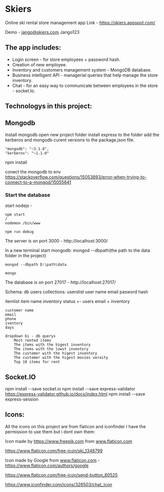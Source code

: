# Skiers
Online ski rental store management app
Link - https://skiers.appspot.com/

Demo - jango@skiers.com Jango123


## The app includes:
* Login screen - for store employees + password hash. 
* Creation of new employee.
* Inventory and customers management system - MongoDB database.
* Business intelligent API - managerial queries that help manage the store inventory. 
* Chat - for an easy way to communicate between employees in the store - socket.Io.

## Technologys in this project: 

## Mongodb

Install mongodb
open new project folder
install express to the folder
add the kerberos and mongodb curent versions to the package.json file.
```
"mongodb": "~3.1.8",
"kerberos": "~1.1.0"
```

npm install 

conect the mongodb to env https://stackoverflow.com/questions/15053893/error-when-trying-to-connect-to-a-mongod/15055641

### Start the database

start nodejs - 
```
npm start
/
nodemon /bin/www 

npm run debug
```

The server is on port 3000 - 
http://localhost:3000/

In a new terminal
start mongodb: mongod --dbpath(the path to the data folder in the project)
```
mongod --dbpath D:\path\data

mongo
```


The database is on port 27017 - 
http://localhost:27017/


Schema:
db users
collections:
userslist
    user name
    email
    pasword hash


itemlist
    item name
    inventory status +-
    users email + inventory 
    
    customer name
    email
    phone
    iventory
    days

    dropdown bi - db querys
        Most rented items
        The items with the higest inventory
        The items with the lowst inventory
        The customer with the higest inventory
        The customer with the higest movies veraity 
        Top 10 items for rent
        
        
## Socket.IO 

npm install --save socket.io 
npm install --save express-validator
  https://express-validator.github.io/docs/index.html
npm install --save express-session


## Icons: 

All the icons on this project are from flaticon and iconfinder I have the permission to use them but i dont own them:

Icon made by https://www.freepik.com from www.flaticon.com 

https://www.flaticon.com/free-icon/ski_1348799

Icon made by Google from www.flaticon.com - https://www.flaticon.com/authors/google

https://www.flaticon.com/free-icon/send-button_60525

https://www.iconfinder.com/icons/326503/chat_icon
